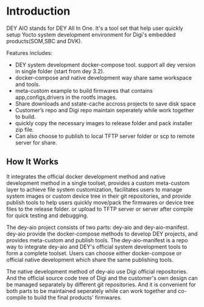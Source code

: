 # Introduction

DEY AIO stands for DEY All In One. It's a tool set that help user quickly setup Yocto system development environment for Digi's embedded products(SOM,SBC and DVK).

Features includes:

- DEY system development docker-compose tool. support all dey version in single folder (start from dey 3.2).
- docker-compose and native development way share same workspace and tools.
- meta-custom example to build firmwares that contains app,configs,drivers in the rootfs images.
- Share downloads and sstate-cache accross projects to save disk space
- Customer’s repo and Digi repo maintain seperately while work together to build.
- quickly copy the necessary images to release folder and pack installer zip file.
- Can also choose to publish to local TFTP server folder or scp to remote server for share.


## How It Works

It integrates the official docker development method and native development method in a single toolset, provides a custom meta-custom layer to achieve file system customization, facilitates users to manage system images or custom device tree in their git repositories, and provide publish tools to help users quickly move/pack the firmwares or device tree files to the release folder. or upload to TFTP server or server after compile for quick testing and debugging.

The dey-aio project consists of two parts: dey-aio and dey-aio-manifest. dey-aio provide the docker-compose methods to develop DEY projects,  and provides meta-custom and publish tools. The dey-aio-manifest is a repo way to integrate dey-aio and DEY's official system development tools to form a complete toolset. Users can choose either docker-compose or official native development which share the same publishing tools.

The native development method of dey-aio use Digi official repositories. And the official source code tree of Digi and the customer's own design can be managed separately by different git repositories. And it is convenient for both parts to be maintained seperately while can work together and co-compile to build the final products' firmwares.
